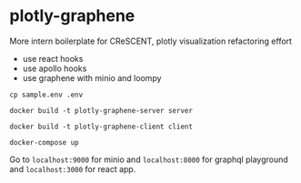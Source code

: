 # plotly-graphene
More intern boilerplate for CReSCENT, plotly visualization refactoring effort
* use react hooks
* use apollo hooks
* use graphene with minio and loompy

`cp sample.env .env`

`docker build -t plotly-graphene-server server`

`docker build -t plotly-graphene-client client`

`docker-compose up`

Go to `localhost:9000` for minio and `localhost:8000` for graphql playground and `localhost:3000` for react app.
